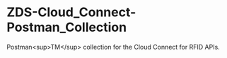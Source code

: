 # ZDS-Cloud_Connect-Postman_Collection
Postman&lt;sup>TM&lt;/sup> collection for the Cloud Connect for RFID APIs.
